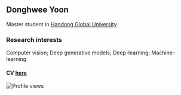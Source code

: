 ## Donghwee Yoon
Master student in [Handong Global University](http://www.handong.edu/eng/)

### Research interests
Computer vision; Deep generative models; Deep-learning; Machine-learning

#### CV [here](https://www.notion.so/DonghweeYoon-s-CV-fd4c6dea23c24603927fa308a4937b2a)

![Profile views](https://gpvc.arturio.dev/DonghweeYoon)

<!--
**DonghweeYoon/DonghweeYoon** is a ✨ _special_ ✨ repository because its `README.md` (this file) appears on your GitHub profile.

Here are some ideas to get you started:

- 🔭 I’m currently working on ...
- 🌱 I’m currently learning ...
- 👯 I’m looking to collaborate on ...
- 🤔 I’m looking for help with ...
- 💬 Ask me about ...
- 📫 How to reach me: ...
- 😄 Pronouns: ...
- ⚡ Fun fact: ...
-->
